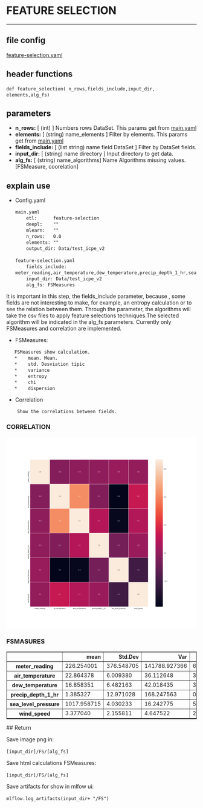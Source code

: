 # FEATURE SELECTION
---
## file config
[feature-selection.yaml](../Config/feature-selection.yaml)

## header functions

~~~
def feature_selection( n_rows,fields_include,input_dir, elements,alg_fs)
~~~
## parameters
*   **n_rows:**         [ (int) ] Numbers rows DataSet. This params get from [main.yaml](main.yaml)
*   **elements:**       [ (string) name_elements ] Filter by elements. This params get from [main.yaml](main.yaml)
*   **fields_include:** [ (list string) name field DataSet ] Filter by DataSet fields.
*   **input_dir:**      [ (string) name directory ] Input directory to get data.
*   **alg_fs:**    [ (string) name_algorithms] Name Algorithms missing values. [FSMeasure, coorelation]

## explain use 
*   Config.yaml 

    ~~~
    main.yaml
        etl:      feature-selection
        deepl:    ""
        mlearn:   ""
        n_rows:   0.0
        elements: ""
        output_dir: Data/test_icpe_v2

    feature-selection.yaml
        fields_include: meter_reading,air_temperature,dew_temperature,precip_depth_1_hr,sea_level_pressure,wind_speed
        input_dir: Data/test_icpe_v2
        alg_fs: FSMeasures
    ~~~

It is important in this step, the fields_include parameter, because , some fields are not interesting to make, for example, an entropy calculation or to see the relation between them. Through the parameter, the algorithms will take the csv files to apply feature selections techniques.The selected algorithm will be indicated in the alg_fs parameters. Currently only FSMeasures and correlation are implemented.

- FSMeasures:
~~~
   FSMeasures show calculation. 
   *    mean. Mean.
   *    std. Desviation tipic
   *    variance
   *    entropy
   *    chi
   *    dispersion
~~~

- Correlation
~~~
    Show the correlations between fields.
~~~

### CORRELATION 
![example temporal serie, line graph](img/correlation.png)

### FSMASURES
<table border="1" class="dataframe">
  <thead>
    <tr style="text-align: right;">
      <th></th>
      <th>mean</th>
      <th>Std.Dev</th>
      <th>Var</th>
      <th>entropy</th>
      <th>chi</th>
      <th>dispersion</th>
    </tr>
  </thead>
  <tbody>
    <tr>
      <th>meter_reading</th>
      <td>226.254001</td>
      <td>376.548705</td>
      <td>141788.927366</td>
      <td>6.445614</td>
      <td>5.677824e+08</td>
      <td>89.447439</td>
    </tr>
    <tr>
      <th>air_temperature</th>
      <td>22.864378</td>
      <td>6.009380</td>
      <td>36.112648</td>
      <td>3.769795</td>
      <td>1.430987e+06</td>
      <td>1.120325</td>
    </tr>
    <tr>
      <th>dew_temperature</th>
      <td>16.858351</td>
      <td>6.482163</td>
      <td>42.018435</td>
      <td>3.645617</td>
      <td>2.258191e+06</td>
      <td>1.813055</td>
    </tr>
    <tr>
      <th>precip_depth_1_hr</th>
      <td>1.385327</td>
      <td>12.971028</td>
      <td>168.247563</td>
      <td>0.526576</td>
      <td>1.100354e+08</td>
      <td>2.291894</td>
    </tr>
    <tr>
      <th>sea_level_pressure</th>
      <td>1017.958715</td>
      <td>4.030233</td>
      <td>16.242775</td>
      <td>5.158649</td>
      <td>1.445659e+04</td>
      <td>1.000016</td>
    </tr>
    <tr>
      <th>wind_speed</th>
      <td>3.377040</td>
      <td>2.155811</td>
      <td>4.647522</td>
      <td>2.599795</td>
      <td>1.246870e+06</td>
      <td>1.421584</td>
    </tr>
  </tbody>
</table>
## Return

Save image png in:

`[input_dir]/FS/[alg_fs]`

Save html calculations FSMeasures:

`[input_dir]/FS/[alg_fs]`

Save artifacts for show in mlfow ui:

 `mlflow.log_artifacts(input_dir+ "/FS")`